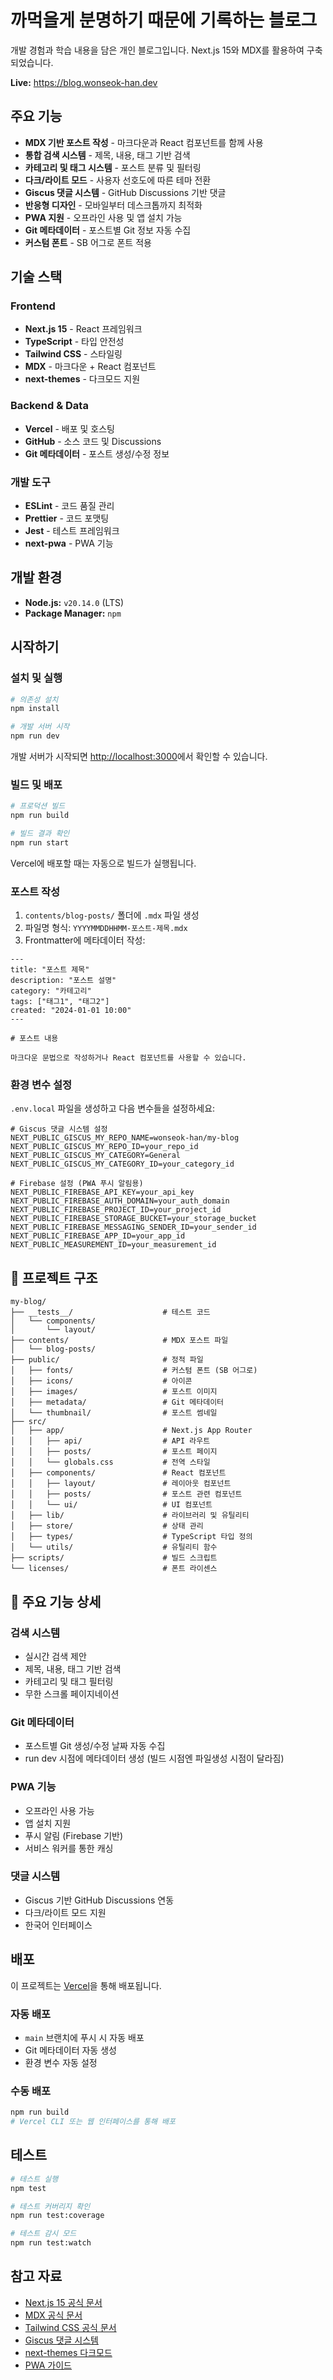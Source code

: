 # 까먹을게 분명하기 때문에 기록하는 블로그

개발 경험과 학습 내용을 담은 개인 블로그입니다. Next.js 15와 MDX를 활용하여 구축되었습니다.

**Live:** https://blog.wonseok-han.dev

## 주요 기능

- **MDX 기반 포스트 작성** - 마크다운과 React 컴포넌트를 함께 사용
- **통합 검색 시스템** - 제목, 내용, 태그 기반 검색
- **카테고리 및 태그 시스템** - 포스트 분류 및 필터링
- **다크/라이트 모드** - 사용자 선호도에 따른 테마 전환
- **Giscus 댓글 시스템** - GitHub Discussions 기반 댓글
- **반응형 디자인** - 모바일부터 데스크톱까지 최적화
- **PWA 지원** - 오프라인 사용 및 앱 설치 가능
- **Git 메타데이터** - 포스트별 Git 정보 자동 수집
- **커스텀 폰트** - SB 어그로 폰트 적용

## 기술 스택

### Frontend
- **Next.js 15** - React 프레임워크
- **TypeScript** - 타입 안전성
- **Tailwind CSS** - 스타일링
- **MDX** - 마크다운 + React 컴포넌트
- **next-themes** - 다크모드 지원

### Backend & Data
- **Vercel** - 배포 및 호스팅
- **GitHub** - 소스 코드 및 Discussions
- **Git 메타데이터** - 포스트 생성/수정 정보

### 개발 도구
- **ESLint** - 코드 품질 관리
- **Prettier** - 코드 포맷팅
- **Jest** - 테스트 프레임워크
- **next-pwa** - PWA 기능

## 개발 환경

- **Node.js:** `v20.14.0` (LTS)
- **Package Manager:** `npm`

## 시작하기

### 설치 및 실행

```bash
# 의존성 설치
npm install

# 개발 서버 시작
npm run dev
```

개발 서버가 시작되면 [http://localhost:3000](http://localhost:3000)에서 확인할 수 있습니다.

### 빌드 및 배포

```bash
# 프로덕션 빌드
npm run build

# 빌드 결과 확인
npm run start
```

Vercel에 배포할 때는 자동으로 빌드가 실행됩니다.

### 포스트 작성

1. `contents/blog-posts/` 폴더에 `.mdx` 파일 생성
2. 파일명 형식: `YYYYMMDDHHMM-포스트-제목.mdx`
3. Frontmatter에 메타데이터 작성:

```mdx
---
title: "포스트 제목"
description: "포스트 설명"
category: "카테고리"
tags: ["태그1", "태그2"]
created: "2024-01-01 10:00"
---

# 포스트 내용

마크다운 문법으로 작성하거나 React 컴포넌트를 사용할 수 있습니다.
```

### 환경 변수 설정

`.env.local` 파일을 생성하고 다음 변수들을 설정하세요:

```env
# Giscus 댓글 시스템 설정
NEXT_PUBLIC_GISCUS_MY_REPO_NAME=wonseok-han/my-blog
NEXT_PUBLIC_GISCUS_MY_REPO_ID=your_repo_id
NEXT_PUBLIC_GISCUS_MY_CATEGORY=General
NEXT_PUBLIC_GISCUS_MY_CATEGORY_ID=your_category_id

# Firebase 설정 (PWA 푸시 알림용)
NEXT_PUBLIC_FIREBASE_API_KEY=your_api_key
NEXT_PUBLIC_FIREBASE_AUTH_DOMAIN=your_auth_domain
NEXT_PUBLIC_FIREBASE_PROJECT_ID=your_project_id
NEXT_PUBLIC_FIREBASE_STORAGE_BUCKET=your_storage_bucket
NEXT_PUBLIC_FIREBASE_MESSAGING_SENDER_ID=your_sender_id
NEXT_PUBLIC_FIREBASE_APP_ID=your_app_id
NEXT_PUBLIC_MEASUREMENT_ID=your_measurement_id
```

## 📁 프로젝트 구조

```
my-blog/
├── __tests__/                    # 테스트 코드
│   └── components/
│       └── layout/
├── contents/                     # MDX 포스트 파일
│   └── blog-posts/
├── public/                       # 정적 파일
│   ├── fonts/                    # 커스텀 폰트 (SB 어그로)
│   ├── icons/                    # 아이콘
│   ├── images/                   # 포스트 이미지
│   ├── metadata/                 # Git 메타데이터
│   └── thumbnail/                # 포스트 썸네일
├── src/
│   ├── app/                      # Next.js App Router
│   │   ├── api/                  # API 라우트
│   │   ├── posts/                # 포스트 페이지
│   │   └── globals.css           # 전역 스타일
│   ├── components/               # React 컴포넌트
│   │   ├── layout/               # 레이아웃 컴포넌트
│   │   ├── posts/                # 포스트 관련 컴포넌트
│   │   └── ui/                   # UI 컴포넌트
│   ├── lib/                      # 라이브러리 및 유틸리티
│   ├── store/                    # 상태 관리
│   ├── types/                    # TypeScript 타입 정의
│   └── utils/                    # 유틸리티 함수
├── scripts/                      # 빌드 스크립트
└── licenses/                     # 폰트 라이센스
```

## 🔧 주요 기능 상세

### 검색 시스템
- 실시간 검색 제안
- 제목, 내용, 태그 기반 검색
- 카테고리 및 태그 필터링
- 무한 스크롤 페이지네이션

### Git 메타데이터
- 포스트별 Git 생성/수정 날짜 자동 수집
- run dev 시점에 메타데이터 생성 (빌드 시점엔 파일생성 시점이 달라짐)

### PWA 기능
- 오프라인 사용 가능
- 앱 설치 지원
- 푸시 알림 (Firebase 기반)
- 서비스 워커를 통한 캐싱

### 댓글 시스템
- Giscus 기반 GitHub Discussions 연동
- 다크/라이트 모드 지원
- 한국어 인터페이스

## 배포

이 프로젝트는 [Vercel](https://vercel.com/)을 통해 배포됩니다.

### 자동 배포
- `main` 브랜치에 푸시 시 자동 배포
- Git 메타데이터 자동 생성
- 환경 변수 자동 설정

### 수동 배포
```bash
npm run build
# Vercel CLI 또는 웹 인터페이스를 통해 배포
```

## 테스트

```bash
# 테스트 실행
npm test

# 테스트 커버리지 확인
npm run test:coverage

# 테스트 감시 모드
npm run test:watch
```

## 참고 자료

- [Next.js 15 공식 문서](https://nextjs.org/docs)
- [MDX 공식 문서](https://mdxjs.com/)
- [Tailwind CSS 공식 문서](https://tailwindcss.com/docs)
- [Giscus 댓글 시스템](https://giscus.app/ko)
- [next-themes 다크모드](https://github.com/pacocoursey/next-themes)
- [PWA 가이드](https://web.dev/progressive-web-apps/)
